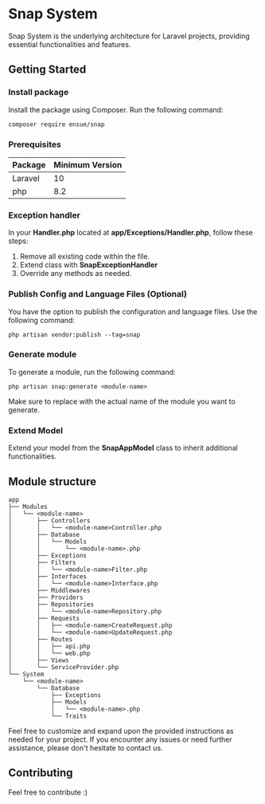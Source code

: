 # Snap System
Snap System is the underlying architecture for Laravel projects, providing essential functionalities and features.

## Getting Started
### Install package
Install the package using Composer. Run the following command:
```
composer require ensue/snap
```
### Prerequisites
| Package | Minimum Version |
|---------|-----------------|
| Laravel | 10              |
| php     | 8.2             |

### Exception handler
In your **Handler.php** located at **app/Exceptions/Handler.php**, follow these steps: 
1. Remove all existing code within the file.
2. Extend class with **SnapExceptionHandler**
3. Override any methods as needed.

### Publish Config and Language Files (Optional)
You have the option to publish the configuration and language files. Use the following command:
```
php artisan vendor:publish --tag=snap
```

### Generate module
To generate a module, run the following command:
```
php artisan snap:generate <module-name>
```
Make sure to replace **<module-name>** with the actual name of the module you want to generate.

### Extend Model
Extend your model from the **SnapAppModel** class to inherit additional functionalities.

## Module structure
```
app
├── Modules
│   └── <module-name>
│       ├── Controllers
│       │   └── <module-name>Controller.php
│       ├── Database
│       │   └── Models
│       │       └── <module-name>.php
│       ├── Exceptions
│       ├── Filters
│       │   └── <module-name>Filter.php
│       ├── Interfaces
│       │   └── <module-name>Interface.php
│       ├── Middlewares
│       ├── Providers
│       ├── Repositories
│       │   └── <module-name>Repository.php
│       ├── Requests
│       │   ├── <module-name>CreateRequest.php
│       │   └── <module-name>UpdateRequest.php
│       ├── Routes
│       │   ├── api.php
│       │   └── web.php
│       ├── Views
│       └── ServiceProvider.php
└── System
    └── <module-name>
        └── Database
            ├── Exceptions
            ├── Models
            │   └── <module-name>.php
            └── Traits
```

Feel free to customize and expand upon the provided instructions as needed for your project. If you encounter any issues or need further assistance, please don't hesitate to contact us.

## Contributing
Feel free to contribute :)
